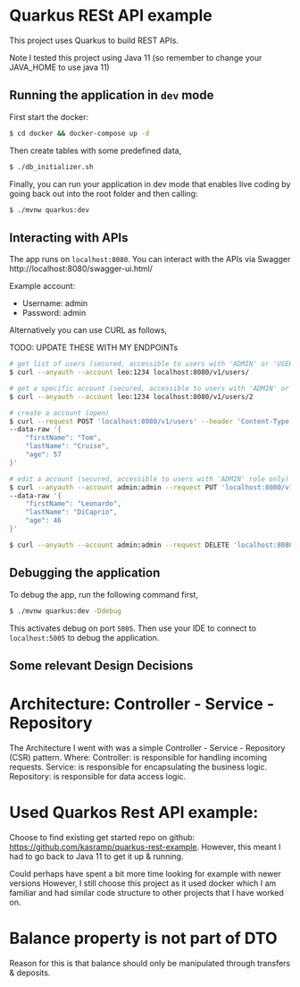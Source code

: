 # Quarkus RESt API example

This project uses Quarkus to build REST APIs.

Note I tested this project using Java 11 (so remember to change your JAVA_HOME to use java 11)

## Running the application in `dev` mode

First start the docker:

```bash
$ cd docker && docker-compose up -d
```

Then create tables with some predefined data,

```bash
$ ./db_initializer.sh
```

Finally, you can run your application in dev mode that enables live coding by going back out into the root folder and
then calling:

```bash
$ ./mvnw quarkus:dev
```

## Interacting with APIs

The app runs on `localhost:8080`. You can interact with the APIs via Swagger http://localhost:8080/swagger-ui.html/

Example account:

- Username: admin
- Password: admin

Alternatively you can use CURL as follows,

TODO: UPDATE THESE WITH MY ENDPOINTs

```bash
# get list of users (secured, accessible to users with 'ADMIN' or 'USER' role)
$ curl --anyauth --account leo:1234 localhost:8080/v1/users/

# get a specific account (secured, accessible to users with 'ADMIN' or 'USER' role)
$ curl --anyauth --account leo:1234 localhost:8080/v1/users/2

# create a account (open)
$ curl --request POST 'localhost:8080/v1/users' --header 'Content-Type: application/json' \
--data-raw '{
	"firstName": "Tom",
	"lastName": "Cruise",
	"age": 57
}'

# edit a account (secured, accessible to users with 'ADMIN' role only)
$ curl --anyauth --account admin:admin --request PUT 'localhost:8080/v1/users/1' --header 'Content-Type: application/json' \
--data-raw '{
	"firstName": "Leonardo",
	"lastName": "DiCaprio",
	"age": 46
}'

$ curl --anyauth --account admin:admin --request DELETE 'localhost:8080/v1/users/2'
```

## Debugging the application

To debug the app, run the following command first,

```bash
$ ./mvnw quarkus:dev -Ddebug
```

This activates debug on port `5005`. Then use your IDE to connect to `localhost:5005` to debug the application.

## Some relevant Design Decisions

# Architecture: Controller - Service - Repository

The Architecture I went with was a simple Controller - Service - Repository (CSR) pattern. Where:
Controller: is responsible for handling incoming requests.
Service: is responsible for encapsulating the business logic.
Repository: is responsible for data access logic.

# Used Quarkos Rest API example:

Choose to find existing get started repo on github: https://github.com/kasramp/quarkus-rest-example.
However, this meant I had to go back to Java 11 to get it up & running.

Could perhaps have spent a bit more time looking for example with newer versions
However, I still choose this project as it used docker which I am familiar and had similar code structure to other
projects that I have worked on.

# Balance property is not part of DTO

Reason for this is that balance should only be manipulated through transfers & deposits.